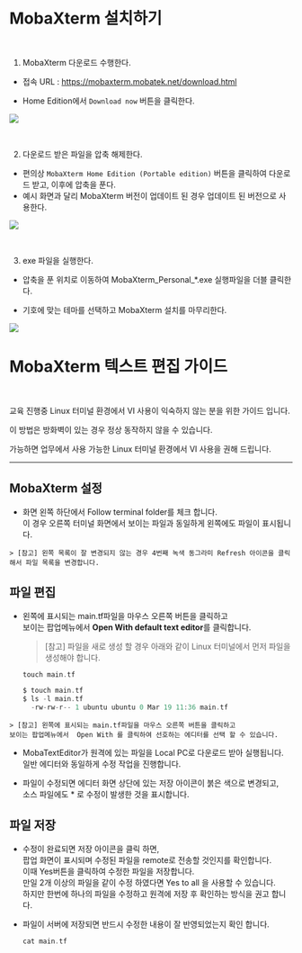 # MobaXterm 설치하기

<br>

1. MobaXterm 다운로드 수행한다.

- 접속 URL :  https://mobaxterm.mobatek.net/download.html

- Home Edition에서 `Download now` 버튼을 클릭한다.   

![](images/2022-03-07-20-57-40.png)

<br>

2. 다운로드 받은 파일을 압축 해제한다.

- 편의상 `MobaXterm Home Edition (Portable edition)` 버튼을 클릭하여 다운로드 받고, 이후에 압축을 푼다.      
- 예시 화면과 달리 MobaXterm 버전이 업데이트 된 경우 업데이트 된 버전으로 사용한다.      

![](images/2022-03-07-20-58-15.png)

<br>

3. exe 파일을 실행한다.

- 압축을 푼 위치로 이동하여 MobaXterm_Personal_*.exe 실행파일을 더블 클릭한다.

- 기호에 맞는 테마를 선택하고 MobaXterm 설치를 마무리한다.

![](images/2022-03-07-20-58-32.png)




# MobaXterm 텍스트 편집 가이드

<br>

교육 진행중 Linux 터미널 환경에서 VI 사용이 익숙하지 않는 분을 위한 가이드 입니다.

이 방법은 방화벽이 있는 경우 정상 동작하지 않을 수 있습니다.

가능하면 업무에서 사용 가능한 Linux 터미널 환경에서 VI 사용을 권해 드립니다.

---

## MobaXterm 설정

- 화면 왼쪽 하단에서 Follow terminal folder를 체크 합니다.  
  이 경우 오른쪽 터미널 화면에서 보이는 파일과 동일하게 왼쪽에도 파일이 표시됩니다.  
  

```
> [참고] 왼쪽 목록이 잘 변경되지 않는 경우 4번째 녹색 동그라미 Refresh 아이콘을 클릭해서 파일 목록을 변경합니다.     
```

## 파일 편집

- 왼쪽에 표시되는 main.tf파일을 마우스 오른쪽 버튼을 클릭하고  
  보이는 팝업메뉴에서 **Open With default text editor**를 클릭합니다.  
  
  > [참고] 파일을 새로 생성 할 경우 아래와 같이 Linux 터미널에서 먼저 파일을 생성해야 합니다.
  
  ```c
  touch main.tf
  ```
  
  ```c
  $ touch main.tf
  $ ls -l main.tf
    -rw-rw-r-- 1 ubuntu ubuntu 0 Mar 19 11:36 main.tf
  ```
  

```
> [참고] 왼쪽에 표시되는 main.tf파일을 마우스 오른쪽 버튼을 클릭하고     
보이는 팝업메뉴에서  Open With 를 클릭하여 선호하는 에디터를 선택 할 수 있습니다.     
```

- MobaTextEditor가 원격에 있는 파일을 Local PC로 다운로드 받아 실행됩니다.  
  일반 에디터와 동일하게 수정 작업을 진행합니다.  
  

- 파일이 수정되면 에디터 화면 상단에 있는 저장 아이콘이 붉은 색으로 변경되고,  
  소스 파일에도 * 로 수정이 발생한 것을 표시합니다.  
  

## 파일 저장

- 수정이 완료되면 저장 아이콘을 클릭 하면,  
  팝업 화면이 표시되며 수정된 파일을 remote로 전송할 것인지를 확인합니다.  
  이때 Yes버튼을 클릭하여 수정한 파일을 저장합니다.  
  만일 2개 이상의 파일을 같이 수정 하였다면 Yes to all 을 사용할 수 있습니다.  
  하지만 한번에 하나의 파일을 수정하고 원격에 저장 후 확인하는 방식을 권고 합니다.  
  
- 파일이 서버에 저장되면 반드시 수정한 내용이 잘 반영되었는지 확인 합니다.
  
  ```c
  cat main.tf
  ```
  



